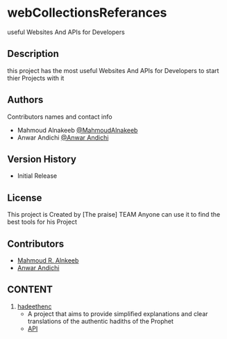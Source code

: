 # webCollectionsReferances

useful Websites And APIs for Developers

## Description

this project has the most useful Websites And APIs for Developers to start thier Projects with
it

## Authors

Contributors names and contact info

- Mahmoud Alnakeeb
  [@MahmoudAlnakeeb](https://www.facebook.com/MahmoudRamadan1717/)
- Anwar Andichi
  [@Anwar Andichi](https://www.facebook.com/AnwarRiffian)

## Version History

- Initial Release

## License

This project is Created by [The praise] TEAM Anyone can use it to find the best tools for his Project

## Contributors

- [Mahmoud R. Alnkeeb](https://github.com/mahmoudalnkeeb)
- [Anwar Andichi](https://github.com/AnouarAndichiPXL)

## CONTENT

1. [hadeethenc](https://hadeethenc.com/ar/home)
   - A project that aims to provide simplified explanations and clear translations of the authentic hadiths of the Prophet
   - [API](https://documenter.getpostman.com/view/5211979/TVev3j7q)
